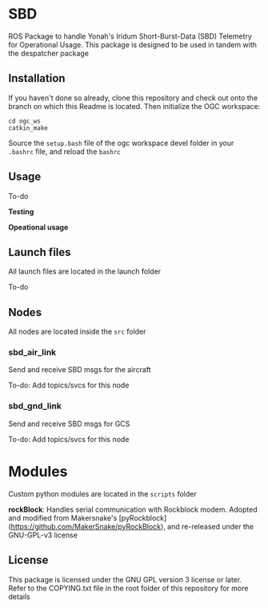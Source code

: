 # SBD

ROS Package to handle Yonah's Iridum Short-Burst-Data (SBD) Telemetry for Operational Usage. This package is designed to be used in tandem with the despatcher package

## Installation

If you haven't done so already, clone this repository and check out onto the branch on which this Readme is located. Then initialize the OGC workspace:

```
cd ogc_ws
catkin_make
```
Source the `setup.bash` file of the ogc workspace devel folder in your `.bashrc` file, and reload the `bashrc`

## Usage

To-do

**Testing**

**Opeational usage**

## Launch files

All launch files are located in the launch folder

To-do

## Nodes

All nodes are located inside the `src` folder

### sbd_air_link

Send and receive SBD msgs for the aircraft

To-do: Add topics/svcs for this node

### sbd_gnd_link

Send and receive SBD msgs for GCS

To-do: Add topics/svcs for this node

# Modules

Custom python modules are located in the `scripts` folder

**rockBlock**: Handles serial communication with Rockblock modem. Adopted and modified from Makersnake's [pyRockblock] (https://github.com/MakerSnake/pyRockBlock), and re-released under the GNU-GPL-v3 license

## License

This package is licensed under the GNU GPL version 3 license or later. Refer to the COPYING.txt file in the root folder of this repository for more details